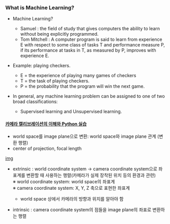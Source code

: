 
### What is Machine Learning?
- Machine Learning?
  - Samuel : the field of study that gives computers the ability to learn without being explicitly programmed.  
  - Tom Mitchell : A computer program is said to learn from experience E with respect to some class of tasks T and performance measure P, if its performance at tasks in T, as measured by P, improves with experience E.

- Example: playing checkers.  
  - E = the experience of playing many games of checkers  
  - T = the task of playing checkers.  
  - P = the probability that the program will win the next game.  
  
- In general, any machine learning problem can be assigned to one of two broad classifications:
  - Supervised learning and Unsupervised learning.



#### [카메라 캘리브레이션의 이해와 Python 실습](https://gaussian37.github.io/vision-concept-calibration/)

* world space를 image plane으로 변환: world space와 image plane 관계 (변환 행렬)  
* center of projection, focal length  


[img](https://gaussian37.github.io/assets/img/vision/concept/calibration/3.png)

* extrinsic : world coordinate system → camera coordinate system으로 좌표계를 변환할 때 사용하는 행렬(카메라가 실제 장착된 위치 등의 환경과 관련)  
  ※ world coordinate system: world space의 좌표계  
  ※ camera coordinate system: X, Y, Z 축으로 표현한 좌표계  
  - world space 상에서 카메라의 방향과 위치를 알아야 함  

* intrinsic : camera coordinate system의 점들을 image plane의 좌표로 변환하는 행렬  


